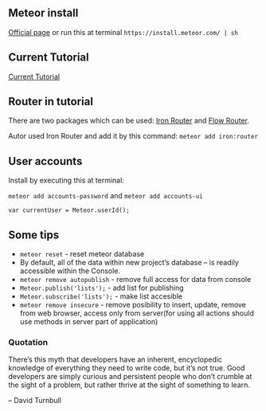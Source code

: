 ## Meteor install

[Official page](https://www.meteor.com/install) or run this at terminal ```https://install.meteor.com/ | sh```

## Current Tutorial

[Current Tutorial](http://meteortips.com/second-meteor-tutorial/)

## Router in tutorial

There are two packages which can be used: [Iron Router](https://atmospherejs.com/iron/router) and [Flow Router](https://atmospherejs.com/meteorhacks/flow-router).

Autor used Iron Router and add it by this command: ```meteor add iron:router```

## User accounts

Install by executing this at terminal:

``` meteor add accounts-password ```
and
``` meteor add accounts-ui ```

``` var currentUser = Meteor.userId(); ```

## Some tips

 * ``` meteor reset ``` -  reset meteor database
 * By default, all of the data within new project’s database – is readily accessible within the Console.
 * ``` meteor remove autopublish ``` - remove full access for data from console
 * ``` Meteor.publish('lists'); ``` - add list for publishing
 * ``` Meteor.subscribe('lists'); ``` - make list accesible
 * ``` meteor remove insecure ``` - remove posibility to insert, update, remove from web browser, access only from server(for using all actions should use methods in server part of application)


### Quotation

There’s this myth that developers have an inherent, encyclopedic knowledge of everything they need to write code, but it’s not true. Good developers are simply curious and persistent people who don’t crumble at the sight of a problem, but rather thrive at the sight of something to learn.

– David Turnbull